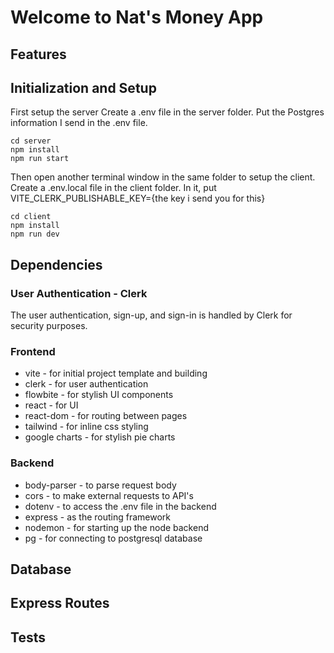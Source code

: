 # Welcome to Nat's Money App

## Features

## Initialization and Setup

First setup the server
Create a .env file in the server folder.
Put the Postgres information I send in the .env file.
```
cd server
npm install
npm run start
```
Then open another terminal window in the same folder to setup the client.
Create a .env.local file in the client folder.
In it, put 
VITE_CLERK_PUBLISHABLE_KEY={the key i send you for this}
```
cd client
npm install
npm run dev
```

## Dependencies

### User Authentication - Clerk
The user authentication, sign-up, and sign-in is handled by Clerk for security purposes.

### Frontend
- vite - for initial project template and building
- clerk - for user authentication
- flowbite - for stylish UI components
- react - for UI
- react-dom - for routing between pages
- tailwind - for inline css styling
- google charts - for stylish pie charts

### Backend
- body-parser - to parse request body
- cors - to make external requests to API's
- dotenv - to access the .env file in the backend
- express - as the routing framework
- nodemon - for starting up the node backend
- pg - for connecting to postgresql database

## Database



## Express Routes


## Tests

